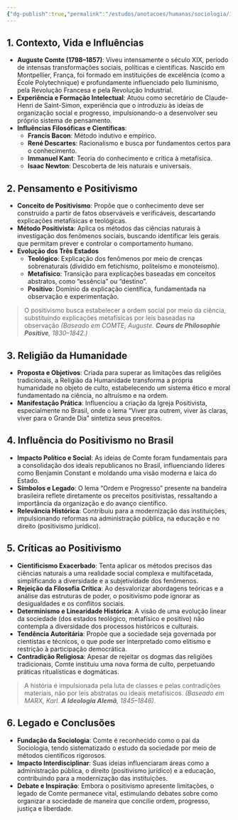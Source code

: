 ```yaml
---
{"dg-publish":true,"permalink":"/estudos/anotacoes/humanas/sociologia/1-teoria-da-sociologia/1-2-auguste-comte/","updated":"2025-03-11T14:53:44.506-03:00"}
---
```


## 1. Contexto, Vida e Influências

- **Auguste Comte (1798–1857)**:
    Viveu intensamente o século XIX, período de intensas transformações sociais, políticas e científicas. Nascido em Montpellier, França, foi formado em instituições de excelência (como a École Polytechnique) e profundamente influenciado pelo Iluminismo, pela Revolução Francesa e pela Revolução Industrial.
- **Experiência e Formação Intelectual**:
    Atuou como secretário de Claude-Henri de Saint-Simon, experiência que o introduziu às ideias de organização social e progresso, impulsionando-o a desenvolver seu próprio sistema de pensamento.
- **Influências Filosóficas e Científicas**:
    - **Francis Bacon**: Método indutivo e empírico.
    - **René Descartes**: Racionalismo e busca por fundamentos certos para o conhecimento.
    - **Immanuel Kant**: Teoria do conhecimento e crítica à metafísica.
    - **Isaac Newton**: Descoberta de leis naturais e universais.

## 2. Pensamento e Positivismo

- **Conceito de Positivismo**:
    Propõe que o conhecimento deve ser construído a partir de fatos observáveis e verificáveis, descartando explicações metafísicas e teológicas.
- **Método Positivista**:
    Aplica os métodos das ciências naturais à investigação dos fenômenos sociais, buscando identificar leis gerais que permitam prever e controlar o comportamento humano.
- **Evolução dos Três Estados**
    - **Teológico**:
        Explicação dos fenômenos por meio de crenças sobrenaturais (dividido em fetichismo, politeísmo e monoteísmo).
    - **Metafísico**:
        Transição para explicações baseadas em conceitos abstratos, como “essência” ou “destino”.
    - **Positivo**:
        Domínio da explicação científica, fundamentada na observação e experimentação.

> O positivismo busca estabelecer a ordem social por meio da ciência, substituindo explicações metafísicas por leis baseadas na observação
> _(Baseado em COMTE, Auguste. **Cours de Philosophie Positive**, 1830–1842.)_

## 3. Religião da Humanidade

- **Proposta e Objetivos**:
    Criada para superar as limitações das religiões tradicionais, a Religião da Humanidade transforma a própria humanidade no objeto de culto, estabelecendo um sistema ético e moral fundamentado na ciência, no altruísmo e na ordem.
- **Manifestação Prática**:
    Influenciou a criação da Igreja Positivista, especialmente no Brasil, onde o lema “Viver pra outrem, viver às claras, viver para o Grande Dia” sintetiza seus preceitos.

## 4. Influência do Positivismo no Brasil

- **Impacto Político e Social**:
    As ideias de Comte foram fundamentais para a consolidação dos ideais republicanos no Brasil, influenciando líderes como Benjamin Constant e moldando uma visão moderna e laica do Estado.
- **Símbolos e Legado**:
    O lema “Ordem e Progresso” presente na bandeira brasileira reflete diretamente os preceitos positivistas, ressaltando a importância da organização e do avanço científico.
- **Relevância Histórica**:
    Contribuiu para a modernização das instituições, impulsionando reformas na administração pública, na educação e no direito (positivismo jurídico).

## 5. Críticas ao Positivismo

- **Cientificismo Exacerbado**:
    Tenta aplicar os métodos precisos das ciências naturais a uma realidade social complexa e multifacetada, simplificando a diversidade e a subjetividade dos fenômenos.
- **Rejeição da Filosofia Crítica**:
    Ao desvalorizar abordagens teóricas e a análise das estruturas de poder, o positivismo pode ignorar as desigualdades e os conflitos sociais.
- **Determinismo e Linearidade Histórica**:
    A visão de uma evolução linear da sociedade (dos estados teológico, metafísico e positivo) não contempla a diversidade dos processos históricos e culturais.
- **Tendência Autoritária**:
    Propõe que a sociedade seja governada por cientistas e técnicos, o que pode ser interpretado como elitismo e restrição à participação democrática.
- **Contradição Religiosa**:
    Apesar de rejeitar os dogmas das religiões tradicionais, Comte instituiu uma nova forma de culto, perpetuando práticas ritualísticas e dogmáticas.

> A história é impulsionada pela luta de classes e pelas contradições materiais, não por leis abstratas ou ideais metafísicos.
> _(Baseado em MARX, Karl. **A Ideologia Alemã**, 1845–1846)._

## 6. Legado e Conclusões

- **Fundação da Sociologia**:
    Comte é reconhecido como o pai da Sociologia, tendo sistematizado o estudo da sociedade por meio de métodos científicos rigorosos.
- **Impacto Interdisciplinar**:
    Suas ideias influenciaram áreas como a administração pública, o direito (positivismo jurídico) e a educação, contribuindo para a modernização das instituições.
- **Debate e Inspiração**:
    Embora o positivismo apresente limitações, o legado de Comte permanece vital, estimulando debates sobre como organizar a sociedade de maneira que concilie ordem, progresso, justiça e liberdade.
